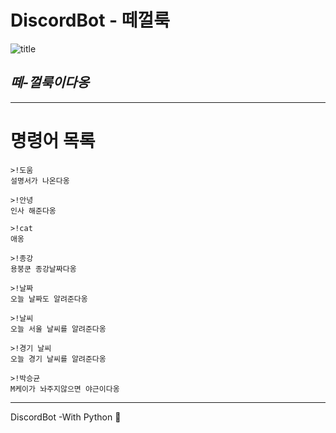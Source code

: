 # DiscordBot - 떼껄룩


![title](https://raw.githubusercontent.com/VictoryJu/DiscordBot/master/img/떼껄룩.jpg)  
## ***떼-껄룩이다옹***

------------------

# 명령어 목록  
    >!도움  
    설명서가 나온다옹  

    >!안녕
    인사 해준다옹  

    >!cat  
    애옹  

    >!종강  
    용붕쿤 종강날짜다옹  

    >!날짜  
    오늘 날짜도 알려준다옹

    >!날씨
    오늘 서울 날씨를 알려준다옹

    >!경기 날씨
    오늘 경기 날씨를 알려준다옹

    >!박승균
    M케이가 놔주지않으면 야근이다옹



----------------
DiscordBot -With Python 📡